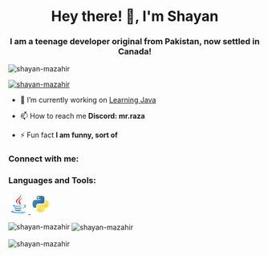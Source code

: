 <h1 align="center">Hey there! 👋, I'm Shayan</h1>
<h3 align="center">I am a teenage developer original from Pakistan, now settled in Canada!</h3>

<p align="left"> <img src="https://komarev.com/ghpvc/?username=shayan-mazahir&label=Profile%20views&color=0e75b6&style=flat" alt="shayan-mazahir" /> </p>

<p align="left"> <a href="https://github.com/ryo-ma/github-profile-trophy"><img src="https://github-profile-trophy.vercel.app/?username=shayan-mazahir" alt="shayan-mazahir" /></a> </p>

- 🔭 I’m currently working on [Learning Java](https://github.com/Shayan-Mazahir/Java-Learning)

- 📫 How to reach me **Discord: mr.raza**

- ⚡ Fun fact **I am funny, sort of**

<h3 align="left">Connect with me:</h3>
<p align="left">
</p>

<h3 align="left">Languages and Tools:</h3>
<p align="left"> <a href="https://www.java.com" target="_blank" rel="noreferrer"> <img src="https://raw.githubusercontent.com/devicons/devicon/master/icons/java/java-original.svg" alt="java" width="40" height="40"/> </a> <a href="https://www.python.org" target="_blank" rel="noreferrer"> <img src="https://raw.githubusercontent.com/devicons/devicon/master/icons/python/python-original.svg" alt="python" width="40" height="40"/> </a> </p>

<p><img align="left" src="https://github-readme-stats.vercel.app/api/top-langs?username=shayan-mazahir&show_icons=true&locale=en&layout=compact" alt="shayan-mazahir" /></p>

<p>&nbsp;<img align="center" src="https://github-readme-stats.vercel.app/api?username=shayan-mazahir&show_icons=true&locale=en" alt="shayan-mazahir" /></p>

<p><img align="center" src="https://github-readme-streak-stats.herokuapp.com/?user=shayan-mazahir&" alt="shayan-mazahir" /></p>

